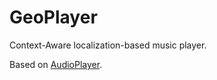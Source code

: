 # GeoPlayer

Context-Aware localization-based music player.

Based on [AudioPlayer](https://github.com/valdio/AudioPlayer).
